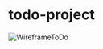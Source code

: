 # todo-project

![WireframeToDo](https://user-images.githubusercontent.com/60059328/220657471-cd75a2ab-2dd8-4fe0-a34d-7174e10e34bf.PNG)
